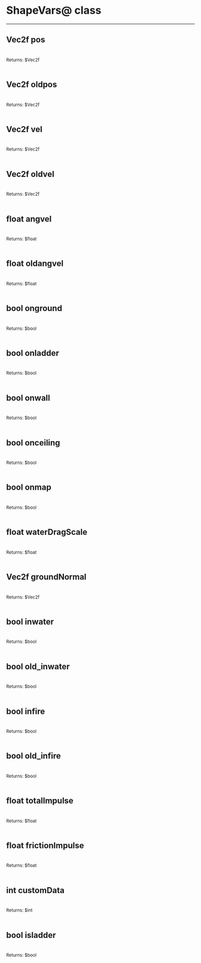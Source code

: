 # ShapeVars@ class

---

## Vec2f pos

<br>
<small>Returns: $Vec2f </small>

<br>
<br>

## Vec2f oldpos

<br>
<small>Returns: $Vec2f </small>

<br>
<br>

## Vec2f vel

<br>
<small>Returns: $Vec2f </small>

<br>
<br>

## Vec2f oldvel

<br>
<small>Returns: $Vec2f </small>

<br>
<br>

## float angvel

<br>
<small>Returns: $float </small>

<br>
<br>

## float oldangvel

<br>
<small>Returns: $float </small>

<br>
<br>

## bool onground

<br>
<small>Returns: $bool </small>

<br>
<br>

## bool onladder

<br>
<small>Returns: $bool </small>

<br>
<br>

## bool onwall

<br>
<small>Returns: $bool </small>

<br>
<br>

## bool onceiling

<br>
<small>Returns: $bool </small>

<br>
<br>

## bool onmap

<br>
<small>Returns: $bool </small>

<br>
<br>

## float waterDragScale

<br>
<small>Returns: $float </small>

<br>
<br>

## Vec2f groundNormal

<br>
<small>Returns: $Vec2f </small>

<br>
<br>

## bool inwater

<br>
<small>Returns: $bool </small>

<br>
<br>

## bool old_inwater

<br>
<small>Returns: $bool </small>

<br>
<br>

## bool infire

<br>
<small>Returns: $bool </small>

<br>
<br>

## bool old_infire

<br>
<small>Returns: $bool </small>

<br>
<br>

## float totalImpulse

<br>
<small>Returns: $float </small>

<br>
<br>

## float frictionImpulse

<br>
<small>Returns: $float </small>

<br>
<br>

## int customData

<br>
<small>Returns: $int </small>

<br>
<br>

## bool isladder

<br>
<small>Returns: $bool </small>

<br>
<br>


